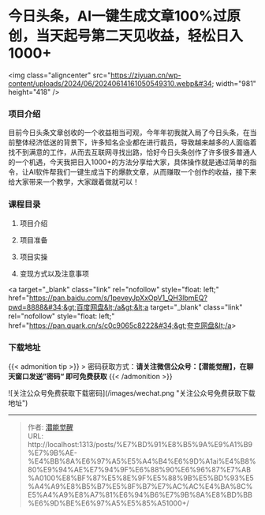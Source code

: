 # 今日头条，AI一键生成文章100%过原创，当天起号第二天见收益，轻松日入1000&#43;


&lt;img class=&#34;aligncenter&#34; src=&#34;https://ziyuan.cn/wp-content/uploads/2024/06/20240614161050549310.webp&#34; width=&#34;981&#34; height=&#34;418&#34; /&gt;
###  项目介绍

目前今日头条文章创收的一个收益相当可观，今年年初我就入局了今日头条，在当前整体经济低迷的背景下，许多知名企业都在进行裁员，导致越来越多的人面临着找不到满意的工作，从而去互联网寻找出路，恰好今日头条创作了许多很多普通人的一个机遇，今天我把日入1000&#43;的方法分享给大家，具体操作就是通过简单的指令，让AI软件帮我们一键生成当下的爆款文章，从而赚取一个创作的收益，接下来给大家带来一个教学，大家跟着做就可以！
###  课程目录

 1. 项目介绍

 1. 项目准备

 1. 项目实操

 1. 变现方式以及注意事项

&lt;a target=&#34;_blank&#34; class=&#34;link&#34; rel=&#34;nofollow&#34; style=&#34;float: left;&#34; href=&#34;https://pan.baidu.com/s/1peveyJpXxOpV1_QH3lbmEQ?pwd=8888&#34;&gt;百度网盘&lt;/a&gt;&lt;a target=&#34;_blank&#34; class=&#34;link&#34; rel=&#34;nofollow&#34; style=&#34;float: left;&#34; href=&#34;https://pan.quark.cn/s/c0c9065c8222&#34;&gt;夸克网盘&lt;/a&gt;

### 下载地址




{{&lt; admonition tip &gt;}}
&gt; 密码获取方式：**请关注微信公众号：【潜能觉醒】，在聊天窗口发送”密码“ 即可免费获取**
{{&lt; /admonition &gt;}}


![关注公众号免费获取下载密码](/images/wechat.png &#34;关注公众号免费获取下载地址&#34;)

---

> 作者: [潜能觉醒](/)  
> URL: http://localhost:1313/posts/%E7%BD%91%E8%B5%9A%E9%A1%B9%E7%9B%AE-%E4%BB%8A%E6%97%A5%E5%A4%B4%E6%9D%A1ai%E4%B8%80%E9%94%AE%E7%94%9F%E6%88%90%E6%96%87%E7%AB%A0100%E8%BF%87%E5%8E%9F%E5%88%9B%E5%BD%93%E5%A4%A9%E8%B5%B7%E5%8F%B7%E7%AC%AC%E4%BA%8C%E5%A4%A9%E8%A7%81%E6%94%B6%E7%9B%8A%E8%BD%BB%E6%9D%BE%E6%97%A5%E5%85%A51000&#43;/  

